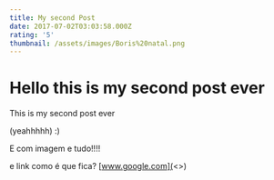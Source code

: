 ```yaml
---
title: My second Post
date: 2017-07-02T03:03:58.000Z
rating: '5'
thumbnail: /assets/images/Boris%20natal.png
---
```

# Hello this is my second post ever

This is my second post ever

(yeahhhhh) :)



E com imagem e tudo!!!!

e link como é que fica? [www.google.com](<>)



